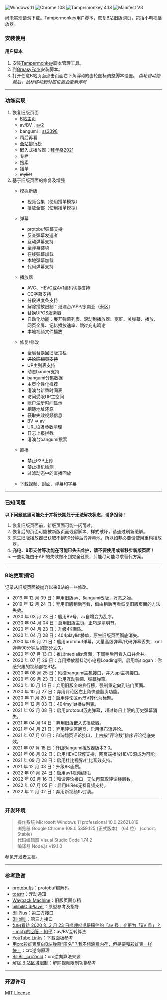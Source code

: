 ![Windows 11](https://img.shields.io/badge/Microsoft_Windows_11-pass-green.svg?longCache=true) ![Chrome 108](https://img.shields.io/badge/Google_Chrome_108-pass-green.svg?longCache=true) ![Tampermonkey 4.18](https://img.shields.io/badge/Tampermonkey_4.18-pass-green.svg?longCache=true)  ![Manifest V3](https://img.shields.io/badge/Manifest_V3-pass-green.svg?longCache=true)  

尚未实现请勿下载。Tampermonkey用户脚本，恢复B站旧版网页，包括小电视播放器。

### 安装使用

#### 用户脚本
1. 安装[Tampermonkey](https://www.tampermonkey.net/)脚本管理工具。
2. 到[GreasyFork](https://greasyfork.org/scripts/394296)安装脚本。
3. 打开任意B站页面点击页面右下角浮动的齿轮图标调整脚本设置。 *齿轮自动隐藏后，鼠标移动到对应位置会重新浮现*

---
### 功能实现
1. 恢复旧版页面
   - [B站主页](https://www.bilibili.com) 
   - av/BV：[av2](https://www.bilibili.com/video/av2)
   - bangumi：[ss3398](https://www.bilibili.com/bangumi/play/ss3398/ "冰菓")
   - 稍后再看
   - [全站排行榜](https://www.bilibili.com/ranking)
   - 嵌入式播放器：[拜年祭2021](https://www.bilibili.com/festival/2022bnj)
   - 专栏
   - 搜索
   - ~~播单~~
   - ~~mylist~~
2. 基于旧版页面的修复及增强
   - 模拟新版
      - 视频合集（使用播单模拟）
      - 播放全部（使用播单模拟）
   - 弹幕
      - protobuf弹幕支持
      - 反查弹幕发送者
      - 互动弹幕支持
      - ~~全弹幕装填~~
      - 在线弹幕加载
      - 本地弹幕加载
      - 代码弹幕支持
   - 播放器
      - AVC、HEVC或AV1编码切换支持
      - CC字幕支持
      - 分段进度条支持
      - 解除播放限制：港澳台/APP/东南亚（泰区）
      - 替换UPOS服务器
      - 自动化功能：展开弹幕列表、滚动到播放器、宽屏、关弹幕、播放、网页全屏、记忆播放速率、跳过充电鸣谢
      - 本地视频文件播放
   - 修复/修改
      - 全局替换回旧版顶栏
      - ~~评论区翻页支持~~
      - UP主列表支持
      - 动态banner支持
      - bangumi分集数据
      - 主页个性化推荐
      - 港澳台新番时间表
      - 访问受限UP主空间
      - 账户注册时间显示
      - 相簿地址还原
      - 获取失效视频信息
      - BV => av
      - URL垃圾参数清理
      - 日志上报拦截
      - 港澳台bangumi搜索

   - 直播
      - 禁止P2P上传
      - 禁止挂机检测
      - 过滤动态中的直播回放
   - 下载视频、封面、弹幕和字幕

---
### 已知问题
**以下问题这里可能处于并将长期处于无法解决状态，请多担待！**
1. 恢复旧版页面前，新版页面可能一闪而过。
2. 恢复后的页面可能被新版页面残留脚本、样式破坏，请通过刷新缓解。
3. 原生旧版播放器已获取不到90分钟后的弹幕池，所以如非必要请使用重构播放器。
4. **充电、B币支付等功能在可能已失去维护，请不要使用或者移步新版页面！**
5. 一些功能由于API的失效做不到完全还原，只能尽可能寻求替代方案。

---
### B站更新摘记  
记录从旧版页面被抛弃以来B站的一些修改。
- 2019 年 12 月 09 日：弃用旧版av、Bangumi改版，万恶之始。
- 2019 年 12 月 24 日：弃用旧版稍后再看，借由稍后再看恢复旧版页面的方法失效。
- 2020 年 03 月 23 日：启用BV号，av自增变为乱序。
- 2020 年 04 月 04 日：启用旧版主页，正巧是清明节。
- 2020 年 04 月 23 日：升级4K画质。
- 2020 年 04 月 28 日：404playlist播单，原生旧版页面彻底消失。
- 2020 年 05 月 21 日：启用protobuf弹幕，大量高级弹幕/代码弹幕丢失，xml弹幕90分钟后的部分丢失。
- 2020 年 07 月 13 日：推出medialist页面，下调稍后再看入口并合并。
- 2020 年 07 月 29 日：弃用播放器抖动小电视Loading图，启用新slogan：你感兴趣的视频都在B站。
- 2020 年 08 月 25 日：风控bangumi主机接口，并入api主机接口。
- 2020 年 09 月 23 日：启用互动弹幕、弹幕弹窗。
- 2020 年 10 月 14 日：弃用旧版全站排行榜，强制重定向到热门页面。
- 2020 年 10 月 27 日：弃用评论区右上角快速翻页功能。
- 2020 年 11 月 20 日：启用评论区av/BV转化为标题。
- 2020 年 12 月 03 日：404mylist播放列表。
- 2021 年 02 月 08 日：启用protobuf历史弹幕，超过每日上限的历史弹幕消失。
- 2021 年 04 月 14 日：弃用旧版嵌入式播放器。
- 2021 年 04 月 21 日：弃用评论区翻页，启用瀑布流评论。
- 2021 年 07 月 01 日：和谐翻页评论接口，上古按“评论数”排序评论彻底失效。
- 2021 年 07 月 15 日：升级Bangumi播放器版本3.0。
- 2021 年 08 月 02 日：启用HEVC软解支持，网页端播放HEVC源成为可能。
- 2021 年 09 月 28 日：启用杜比视界/杜比音效支持。
- 2021 年 12 月 03 日：升级8K画质。
- 2022 年 01 月 24 日：启用av1视频编码。
- 2022 年 02 月 16 日：和谐评论接口，无法再获取评论楼层数。
- 2022 年 07 月 05 日：启用HiRes无损音频支持。
- 2022 年 11 月 02 日：弃用新视频flv封装。

---
### 开发环境
> 
> 操作系统        Microsoft Windows 11 professional 10.0.22621.819  
> 浏览器          Google Chrome 108.0.5359.125 (正式版本) （64 位） (cohort: Stable)  
> 代码编辑器      Visual Studio Code 1.74.2  
> 编译器          Node.js v19.1.0  
>

参见[开发者文档](https://github.com/MotooriKashin/Bilibili-Old/blob/master/.github/contributing.md)。

---
### 参考致谢
- [protobufjs](https://github.com/protobufjs/protobuf.js)：protobuf编解码
- [toastr](https://github.com/CodeSeven/toastr/)：浮动通知
- [Wayback Machine](https://archive.org/web/)：旧版页面存档
- [bilibiliOldPlayer](https://github.com/indefined/UserScripts)：原型参考及指导
- [BiliPlus](https://www.biliplus.com/)：第三方接口
- [Bilibilijj](https://www.jijidown.com/)：第三方接口
- [如何看待 2020 年 3 月 23 日哔哩哔哩将稿件的「av 号」变更为「BV 号」？ - mcfx的回答 - 知乎](https://www.zhihu.com/question/381784377/answer/1099438784)：av/BV互转算法
- [YouTube Links](https://greasyfork.org/zh-CN/scripts/5566)：下载面板参考
- [用crc彩虹表反向B站弹幕“匿名”？我不想浪费内存，但是要和彩虹表一样快！](https://moepus.oicp.net/2016/11/27/crccrack/)：crc逆向原理
- [BiliBili_crc2mid](https://github.com/esterTion/BiliBili_crc2mid)：crc逆向算法来源
- [解除 B 站区域限制](https://greasyfork.org/scripts/25718)：解除视频限制功能参考

--- 
### 开源许可
[MIT License](https://opensource.org/licenses/MIT)
